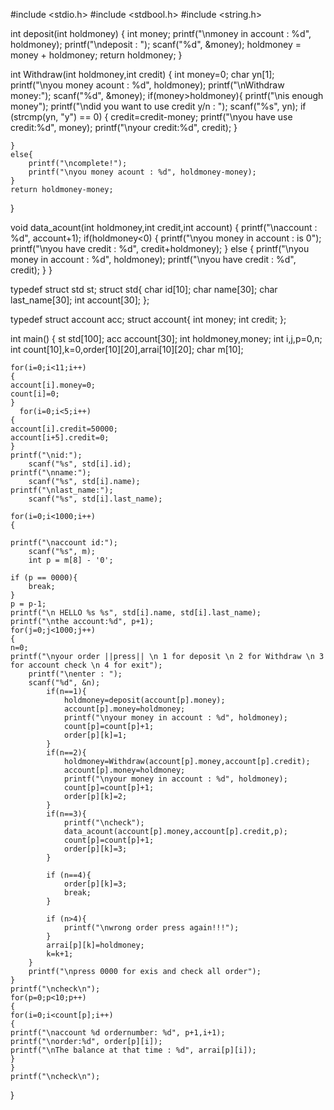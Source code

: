 #include <stdio.h>
#include <stdbool.h>
#include <string.h>

int deposit(int holdmoney)
{ 
    int money;
    printf("\nmoney in account : %d", holdmoney);
    printf("\ndeposit : ");
    scanf("%d", &money);
    holdmoney = money + holdmoney;
    return holdmoney;
}

int Withdraw(int holdmoney,int credit)
{ 
    int money=0;
    char yn[1];
    printf("\nyou money acount : %d", holdmoney);
    printf("\nWithdraw money:");
    scanf("%d", &money);
    if(money>holdmoney){
        printf("\nis enough money");
        printf("\ndid you want to use credit y/n : ");
        scanf("%s", yn);
        if (strcmp(yn, "y") == 0) {
            credit=credit-money;
            printf("\nyou have use credit:%d", money);
            printf("\nyour credit:%d", credit);
        }
        
    }
    else{
        printf("\ncomplete!");
        printf("\nyou money acount : %d", holdmoney-money);
    }
    return holdmoney-money;
}

void data_acount(int holdmoney,int credit,int account)
{ 
    printf("\naccount : %d", account+1);
    if(holdmoney<0)
    {
    printf("\nyou money in account : is 0");
    printf("\nyou have credit : %d", credit+holdmoney);
    }
    else
    {
    printf("\nyou money in account : %d", holdmoney);
    printf("\nyou have credit : %d", credit);
    }
}

typedef struct std st;
struct std{
    char id[10];
    char name[30];
    char last_name[30];
    int account[30];
};

typedef struct account acc;
struct account{
    int money;
    int credit;
};

int main() {
    st std[100];
    acc account[30];
    int holdmoney,money;
    int i,j,p=0,n;
    int count[10],k=0,order[10][20],arrai[10][20];
    char m[10];
    
    for(i=0;i<11;i++)
    {
    account[i].money=0;
    count[i]=0;
    }
      for(i=0;i<5;i++)
    {
    account[i].credit=50000;
    account[i+5].credit=0;
    }
    printf("\nid:");
        scanf("%s", std[i].id);
    printf("\nname:");
        scanf("%s", std[i].name);
    printf("\nlast_name:");
        scanf("%s", std[i].last_name);
        
    for(i=0;i<1000;i++)
    {
    
    printf("\naccount id:");
        scanf("%s", m);
        int p = m[8] - '0';
        
    if (p == 0000){
        break;
    }
    p = p-1;
    printf("\n HELLO %s %s", std[i].name, std[i].last_name);
    printf("\nthe account:%d", p+1);
    for(j=0;j<1000;j++)
    {
    n=0;
    printf("\nyour order ||press|| \n 1 for deposit \n 2 for Withdraw \n 3 for account check \n 4 for exit");
        printf("\nenter : ");
        scanf("%d", &n);
            if(n==1){
                holdmoney=deposit(account[p].money);
                account[p].money=holdmoney;
                printf("\nyour money in account : %d", holdmoney);
                count[p]=count[p]+1;
                order[p][k]=1;
            }
            if(n==2){
                holdmoney=Withdraw(account[p].money,account[p].credit);
                account[p].money=holdmoney;
                printf("\nyour money in account : %d", holdmoney);
                count[p]=count[p]+1;
                order[p][k]=2;
            }
            if(n==3){
                printf("\ncheck");
                data_acount(account[p].money,account[p].credit,p);
                count[p]=count[p]+1;
                order[p][k]=3;
            }
        
            if (n==4){
                order[p][k]=3;
                break;
            }
            
            if (n>4){
                printf("\nwrong order press again!!!");
            }
            arrai[p][k]=holdmoney;
            k=k+1;
        }
        printf("\npress 0000 for exis and check all order");
    }
    printf("\ncheck\n");
    for(p=0;p<10;p++)
    {
    for(i=0;i<count[p];i++)
    {
    printf("\naccount %d ordernumber: %d", p+1,i+1);
    printf("\norder:%d", order[p][i]);
    printf("\nThe balance at that time : %d", arrai[p][i]);
    }
    }
    printf("\ncheck\n");
}
